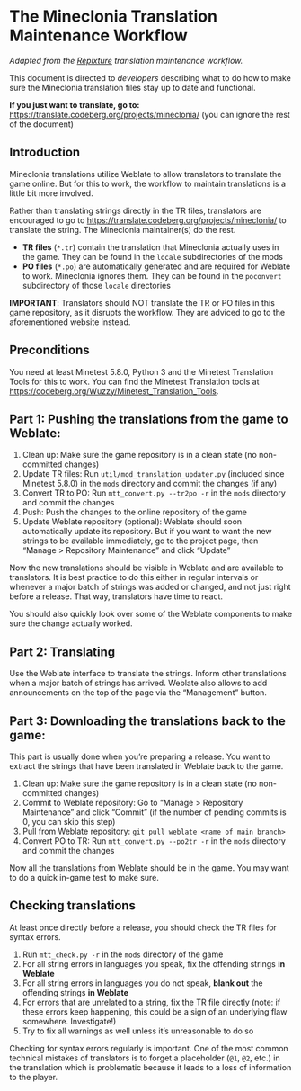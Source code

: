 # The Mineclonia Translation Maintenance Workflow

_Adapted from the [Repixture](https://codeberg.org/Wuzzy/Repixture) translation maintenance workflow._

This document is directed to *developers* describing what to do how to make sure the Mineclonia translation files stay up to date and functional.

**If you just want to translate, go to:** <https://translate.codeberg.org/projects/mineclonia/> (you can ignore the rest of the document)

## Introduction

Mineclonia translations utilize Weblate to allow translators to translate the game online. But for this to work, the workflow to maintain translations is a little bit more involved.

Rather than translating strings directly in the TR files, translators are encouraged to go to <https://translate.codeberg.org/projects/mineclonia/> to translate the string. The Mineclonia maintainer(s) do the rest.

* **TR files** (`*.tr`) contain the translation that Mineclonia actually uses in the game. They can be found in the `locale` subdirectories of the mods
* **PO files** (`*.po`) are automatically generated and are required for Weblate to work. Mineclonia ignores them. They can be found in the `poconvert` subdirectory of those `locale` directories

**IMPORTANT**: Translators should NOT translate the TR or PO files in this game repository, as it disrupts the workflow. They are adviced to go to the aforementioned website instead.

## Preconditions

You need at least Minetest 5.8.0, Python 3 and the Minetest Translation Tools for this to work. You can find the Minetest Translation tools at <https://codeberg.org/Wuzzy/Minetest_Translation_Tools>.

## Part 1: Pushing the translations from the game to Weblate:

1. Clean up: Make sure the game repository is in a clean state (no non-committed changes)
2. Update TR files: Run `util/mod_translation_updater.py` (included since Minetest 5.8.0) in the `mods` directory and commit the changes (if any)
3. Convert TR to PO: Run `mtt_convert.py --tr2po -r` in the `mods` directory and commit the changes
4. Push: Push the changes to the online repository of the game
5. Update Weblate repository (optional): Weblate should soon automatically update its repository. But if you want to want the new strings to be available immediately, go to the project page, then “Manage > Repository Maintenance” and click “Update”

Now the new translations should be visible in Weblate and are available to translators. It is best practice to do this either in regular intervals or whenever a major batch of strings was added or changed, and not just right before a release. That way, translators have time to react.

You should also quickly look over some of the Weblate components to make sure the change actually worked.

## Part 2: Translating

Use the Weblate interface to translate the strings. Inform other translations when a major batch of strings has arrived. Weblate also allows to add announcements on the top of the page via the “Management” button.

## Part 3: Downloading the translations back to the game:

This part is usually done when you’re preparing a release. You want to extract the strings that have been translated in Weblate back to the game.

1. Clean up: Make sure the game repository is in a clean state (no non-committed changes)
2. Commit to Weblate repository: Go to “Manage > Repository Maintenance” and click “Commit” (if the number of pending commits is 0, you can skip this step)
3. Pull from Weblate repository: `git pull weblate <name of main branch>`
4. Convert PO to TR: Run `mtt_convert.py --po2tr -r` in the `mods` directory and commit the changes

Now all the translations from Weblate should be in the game. You may want to do a quick in-game test to make sure.

## Checking translations

At least once directly before a release, you should check the TR files for syntax errors.

1. Run `mtt_check.py -r` in the `mods` directory of the game
2. For all string errors in languages you speak, fix the offending strings **in Weblate**
3. For all string errors in languages you do not speak, **blank out** the offending strings **in Weblate**
4. For errors that are unrelated to a string, fix the TR file directly (note: if these errors keep happening, this could be a sign of an underlying flaw somewhere. Investigate!)
5. Try to fix all warnings as well unless it’s unreasonable to do so

Checking for syntax errors regularly is important. One of the most common technical mistakes of translators is to forget a placeholder (`@1`, `@2`, etc.) in the translation which is problematic because it leads to a loss of information to the player.
